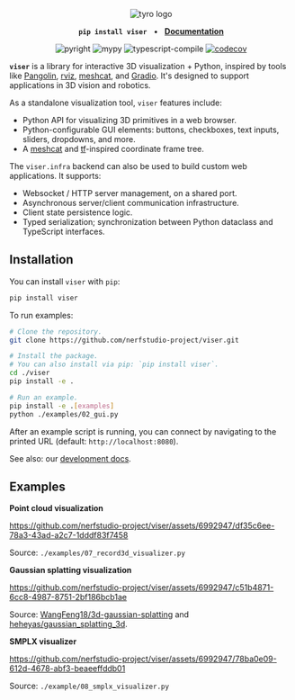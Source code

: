 <p align="center">
    <!--
    Note that this README will be used for both GitHub and PyPI.
    We therefore:
    - Keep all image URLs absolute.
    - In the GitHub action we use for publishing, strip some HTML tags that aren't supported by PyPI.
    -->
        <img alt="tyro logo" src="https://viser.studio/_static/viser_banner.svg" />

</p>

<p align="center">
    <strong><code>pip install viser</code></strong>
    &nbsp;&nbsp;&bull;&nbsp;&nbsp;
    <strong><a href="https://viser.studio">Documentation</a></strong>
</p>

<p align="center">
    <img alt="pyright" src="https://github.com/nerfstudio-project/viser/workflows/pyright/badge.svg?branch=main" />
    <img alt="mypy" src="https://github.com/nerfstudio-project/viser/workflows/mypy/badge.svg?branch=main" />
    <img alt="typescript-compile" src="https://github.com/nerfstudio-project/viser/workflows/typescript-compile/badge.svg?branch=main" />
    <a href="https://pypi.org/project/viser/">
        <img alt="codecov" src="https://img.shields.io/pypi/pyversions/viser" />
    </a>
</p>

**`viser`** is a library for interactive 3D visualization + Python, inspired by
tools like [Pangolin](https://github.com/stevenlovegrove/Pangolin),
[rviz](https://wiki.ros.org/rviz/),
[meshcat](https://github.com/rdeits/meshcat), and
[Gradio](https://github.com/gradio-app/gradio). It's designed to support
applications in 3D vision and robotics.

As a standalone visualization tool, `viser` features include:

- Python API for visualizing 3D primitives in a web browser.
- Python-configurable GUI elements: buttons, checkboxes, text inputs, sliders,
  dropdowns, and more.
- A [meshcat](https://github.com/rdeits/meshcat) and
  [tf](http://wiki.ros.org/tf2)-inspired coordinate frame tree.

The `viser.infra` backend can also be used to build custom web applications. It
supports:

- Websocket / HTTP server management, on a shared port.
- Asynchronous server/client communication infrastructure.
- Client state persistence logic.
- Typed serialization; synchronization between Python dataclass and TypeScript
  interfaces.

## Installation

You can install `viser` with `pip`:

```bash
pip install viser
```

To run examples:

```bash
# Clone the repository.
git clone https://github.com/nerfstudio-project/viser.git

# Install the package.
# You can also install via pip: `pip install viser`.
cd ./viser
pip install -e .

# Run an example.
pip install -e .[examples]
python ./examples/02_gui.py
```

After an example script is running, you can connect by navigating to the printed
URL (default: `http://localhost:8080`).

See also: our [development docs](https://viser.studio/development/).

## Examples

**Point cloud visualization**

https://github.com/nerfstudio-project/viser/assets/6992947/df35c6ee-78a3-43ad-a2c7-1dddf83f7458

Source: `./examples/07_record3d_visualizer.py`

**Gaussian splatting visualization**

https://github.com/nerfstudio-project/viser/assets/6992947/c51b4871-6cc8-4987-8751-2bf186bcb1ae

Source:
[WangFeng18/3d-gaussian-splatting](https://github.com/WangFeng18/3d-gaussian-splatting)
and
[heheyas/gaussian_splatting_3d](https://github.com/heheyas/gaussian_splatting_3d).

**SMPLX visualizer**

https://github.com/nerfstudio-project/viser/assets/6992947/78ba0e09-612d-4678-abf3-beaeeffddb01

Source: `./example/08_smplx_visualizer.py`
